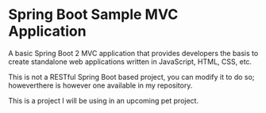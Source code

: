 # Spring Boot Sample MVC Application
A basic Spring Boot 2 MVC application that provides developers the basis to create standalone web applications written in JavaScript, HTML, CSS, etc.

This is not a RESTful Spring Boot based project, you can modify it to do so; howeverthere is however one available in my repository.

This is a project I will be using in an upcoming pet project.

